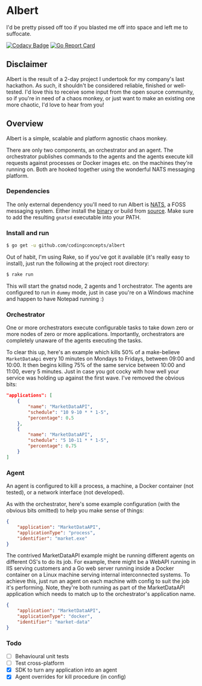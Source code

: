 # Albert
I'd be pretty pissed off too if you blasted me off into space and left me to suffocate.

[![Codacy Badge](https://api.codacy.com/project/badge/Grade/c57760a288af415083e6c1331143d368)](https://www.codacy.com/app/codingconcepts/albert?utm_source=github.com&amp;utm_medium=referral&amp;utm_content=codingconcepts/albert&amp;utm_campaign=Badge_Grade)
[![Go Report Card](https://goreportcard.com/badge/github.com/codingconcepts/albert)](https://goreportcard.com/report/github.com/codingconcepts/albert)

## Disclaimer

Albert is the result of a 2-day project I undertook for my company's last hackathon.  As such, it shouldn't be considered reliable, finished or well-tested.  I'd love this to receive some input from the open source community, so if you're in need of a chaos monkey, or just want to make an existing one more chaotic, I'd love to hear from you!

## Overview

Albert is a simple, scalable and platform agnostic chaos monkey.

There are only two components, an orchestrator and an agent.  The orchestrator publishes commands to the agents and the agents execute kill requests against processes or Docker images etc. on the machines they're running on.  Both are hooked together using the wonderful NATS messaging platform.

### Dependencies

The only external dependency you'll need to run Albert is [NATS](http://nats.io/), a FOSS messaging system.  Either install the [binary](http://nats.io/download/nats-io/gnatsd/) or build from [source](https://github.com/nats-io/gnatsd).  Make sure to add the resulting `gnatsd` executable into your PATH.

### Install and run

``` bash
$ go get -u github.com/codingconcepts/albert
```

Out of habit, I'm using Rake, so if you've got it available (it's really easy to install), just run the following at the project root directory:

``` bash
$ rake run
```

This will start the gnatsd node, 2 agents and 1 orchestrator.  The agents are configured to run in `dummy` mode, just in case you're on a Windows machine and happen to have Notepad running :)

### Orchestrator

One or more orchestrators execute configurable tasks to take down zero or more nodes of zero or more applications.  Importantly, orchestrators are completely unaware of the agents executing the tasks.

To clear this up, here's an example which kills 50% of a make-believe `MarketDataApi` every 10 minutes on Mondays to Fridays, between 09:00 and 10:00.  It then begins killing 75% of the same service between 10:00 and 11:00, every 5 minutes.  Just in case you got cocky with how well your service was holding up against the first wave.  I've removed the obvious bits:

``` json
"applications": [
    {
        "name": "MarketDataAPI",
        "schedule": "10 9-10 * * 1-5",
        "percentage": 0.5
    },
    {
        "name": "MarketDataAPI",
        "schedule": "5 10-11 * * 1-5",
        "percentage": 0.75
    }
]
```

### Agent

An agent is configured to kill a process, a machine, a Docker container (not tested), or a network interface (not developed).

As with the orchestrator, here's some example configuration (with the obvious bits omitted) to help you make sense of things:

``` json
{
    "application": "MarketDataAPI",
    "applicationType": "process",
    "identifier": "market.exe"
}
```

The contrived MarketDataAPI example might be running different agents on different OS's to do its job.  For example, there might be a WebAPI running in IIS serving customers and a Go web server running inside a Docker container on a Linux machine serving internal interconnected systems.  To achieve this, just run an agent on each machine with config to suit the job it's performing.  Note, they're both running as part of the MarketDataAPI application which needs to match up to the orchestrator's application name.

``` json
{
    "application": "MarketDataAPI",
    "applicationType": "docker",
    "identifier": "market-data"
}
```

### Todo

- [ ] Behavioural unit tests
- [ ] Test cross-platform
- [x] SDK to turn any application into an agent
- [x] Agent overrides for kill procedure (in config)